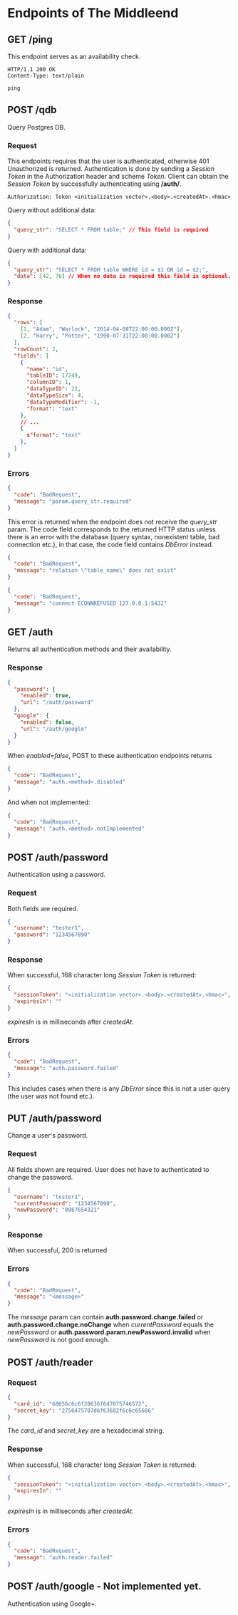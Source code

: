 
# Endpoints of The Middleend

## GET /ping

This endpoint serves as an availability check.

```
HTTP/1.1 200 OK
Content-Type: text/plain

ping
```


## POST /qdb

Query Postgres DB.

### Request

This endpoints requires that the user is authenticated,
otherwise 401 Unauthorized is returned.
Authentication is done by sending a *Session Token* in
the Authorization header and scheme *Token*.
Client can obtain the *Session Token* by successfully
authenticating using **/auth/<method>**.

```
Authorization: Token <initialization vector>.<body>.<createdAt>.<hmac>
```

Query without additional data:

```json
{
  "query_str": "SELECT * FROM table;" // This field is required
}
```

Query with additional data:

```json
{
  "query_str": "SELECT * FROM table WHERE id = $1 OR id = $2;",
  "data": [42, 76] // When no data is required this field is optional.
}
```

### Response

```json
{
  "rows": [
    [1, "Adam", "Warlock", "2014-04-08T22:00:00.000Z"],
    [2, "Harry", "Potter", "1990-07-31T22:00:00.000Z"]
  ],
  "rowCount": 2,
  "fields": [
    {
      "name": "id",
      "tableID": 17249,
      "columnID": 1,
      "dataTypeID": 23,
      "dataTypeSize": 4,
      "dataTypeModifier": -1,
      "format": "text"
    },
    // ...
    {
      s"format": "text"
    },
  ]
}
```

### Errors

```json
{
  "code": "BadRequest",
  "message": "param.query_str.required"
}
```

This error is returned when the endpoint does not receive the *query_str* param.
The code field corresponds to the returned HTTP status unless there is
an error with the database (query syntax, nonexistent table, bad connection etc.),
in that case, the code field contains *DbError* instead.

```json
{
  "code": "BadRequest",
  "message": "relation \"table_name\" does not exist"
}

{
  "code": "BadRequest",
  "message": "connect ECONNREFUSED 127.0.0.1:5432"
}
```


## GET /auth

Returns all authentication methods and their availability.

### Response

```json
{
  "password": {
    "enabled": true,
    "url": "/auth/password"
  },
  "google": {
    "enabled": false,
    "url": "/auth/google"
  }
}
```

When *enabled=false*, POST to these authentication endpoints returns

```json
{
  "code": "BadRequest",
  "message": "auth.<method>.disabled"
}
```

And when not implemented:

```json
{
  "code": "BadRequest",
  "message": "auth.<method>.notImplemented"
}
```


## POST /auth/password

Authentication using a password.

### Request

Both fields are required.

```json
{
  "username": "tester1",
  "password": "1234567890"
}
```

### Response

When successful, 168 character long *Session Token* is returned:

```json
{
  "sessionToken": "<initialization vector>.<body>.<createdAt>.<hmac>",
  "expiresIn": ""
}
```

*expiresIn* is in milliseconds after *createdAt*.

### Errors

```json
{
  "code": "BadRequest",
  "message": "auth.password.failed"
}
```

This includes cases when there is any *DbError*
since this is not a user query (the user was not found etc.).


## PUT /auth/password

Change a user's password.

### Request

All fields shown are required. User does not have to authenticated
to change the password.

```json
{
  "username": "tester1",
  "currentPassword": "1234567890",
  "newPassword": "0987654321"
}
```

### Response

When successful, 200 is returned

### Errors

```json
{
  "code": "BadRequest",
  "message": "<message>"
}
```

The *message* param can contain **auth.password.change.failed** or
**auth.password.change.noChange** when *currentPassword* equals the *newPassword* or
**auth.password.param.newPassword.invalid** when *newPassword* is not good enough.

## POST /auth/reader

### Request

```json
{
  "card_id": "68656c6c6f20636f6d7075746572",
  "secret_key": "2756475707d6f63602f6c6c65686"
}
```

The *card_id* and *secret_key* are a hexadecimal string.

### Response

When successful, 168 character long *Session Token* is returned:

```json
{
  "sessionToken": "<initialization vector>.<body>.<createdAt>.<hmac>",
  "expiresIn": ""
}
```

*expiresIn* is in milliseconds after *createdAt*.

### Errors

```json
{
  "code": "BadRequest",
  "message": "auth.reader.failed"
}
```


## POST /auth/google - **Not implemented yet.**

Authentication using Google+.
